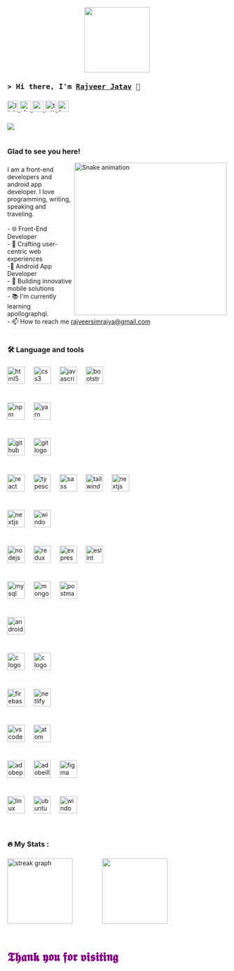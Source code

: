 <div align="center">
  <img height="150" src="https://camo.githubusercontent.com/62da68eb62b1e5f175f7d1f0191dd89a653d7908feb22d37d4a0ab07365d6791/68747470733a2f2f6d656469612e67697068792e636f6d2f6d656469612f4d3967624264396e6244724f5475314d71782f67697068792e676966"  />
</div>

###
### <samp>&gt; Hi there, I'm <a href="https://rajveerjatav.com/" target="_blank">Rajveer Jatav</a> 👋 </samp>
###
<div align="Left">
  <a href="https://www.linkedin.com/in/rajveer-jatav-485045215/" target="_blank">
    <img src="https://img.shields.io/static/v1?message=LinkedIn&logo=linkedin&label=&color=0077B5&logoColor=white&labelColor=&style=for-the-badge" height="25" alt="linkedin logo"  />
  </a>
   <a href="https://rajveerjatav.com/" target="_blank">
    <img src="https://img.shields.io/badge/Website-3b5998?style=for-the-badge&logo=google-chrome&logoColor=white" height="25" alt="chrome logo"  />
  </a>
  <a href="https://mailto:rajveersimraiya@gmail.com" target="_blank">
   <img src="https://img.shields.io/static/v1?message=Gmail&logo=gmail&label=&color=D14836&logoColor=white&labelColor=&style=for-the-badge" height="25" alt="gmail logo"  />
  </a>
  <a href="https://x.com/Rajveer38467767?t=lPyaqqa0pVaIMQDZl50twQ&s=09" target="_blank">
    <img src="https://img.shields.io/static/v1?message=Twitter&logo=twitter&label=&color=1DA1F2&logoColor=white&labelColor=&style=for-the-badge" height="25" alt="twitter logo"  />
  </a>
     <a href="https://www.facebook.com/rajveer.simraya?mibextid=ZbWKwL" target="_blank">
    <img src="https://img.shields.io/static/v1?message=Facebook&logo=facebook&label=&color=1877F2&logoColor=white&labelColor=&style=for-the-badge" height="25" alt="facebook logo"  />
  </a>
</div>

###

<div align="Left">
  <img src="https://visitor-badge.laobi.icu/badge?page_id=Rajveerjatav.Rajveerjatav&"  />
</div>

###

<h1 align="center"></h1>

###
<div align="left">
<div align="left">
<h3 align="left"> Glad to see you here!</h3>
<img align="right" width="350" src="https://img.freepik.com/free-vector/hand-drawn-web-developers_23-2148819604.jpg?w=996&t=st=1696155688~exp=1696156288~hmac=2ebcc4975db0a5c3d66af5b2a6b2172f08cf2e94104bea5aad8173d8d640263b" alt="Snake animation" />

###

<p align="left">I am a front-end developers and android app developer. I love programming, writing, speaking and traveling.<br><br>- 🌐 Front-End Developer<br>-
🚀 Crafting user-centric web experiences <br>-📱 Android App Developer<br>-
🚀 Building innovative mobile solutions<br>- 📚 I'm currently learning apollographql.<br>- 📫 How to reach me  <a href="https://mailto:rajveersimraiya@gmail.com" target="_blank"> rajveersimraiya@gmail.com </a></p>


###
<h1 align="center"></h1>
</div>

</div>

###

###


###

<h3 align="left">🛠 Language and tools</h3>

###

<div align="left">
  <img src="https://skillicons.dev/icons?i=html" height="40" alt="html5 logo"  />
  <img width="12" />
  <img src="https://skillicons.dev/icons?i=css" height="40" alt="css3 logo"  />
  <img width="12" />
  <img src="https://skillicons.dev/icons?i=js" height="40" alt="javascript logo"  />
  <img width="12" />
  <img src="https://cdn.simpleicons.org/bootstrap/7952B3" height="40" alt="bootstrap logo"  />
  <img width="12" />
   <br>
   <h1 align="center"></h1>
  <img src="https://cdn.simpleicons.org/npm/CB3837" height="40" alt="npm logo"  />
  <img width="12" />
  <img src="https://cdn.simpleicons.org/yarn/2C8EBB" height="40" alt="yarn logo"  />
  <img width="12" />
   <br>
   <h1 align="center"></h1>
  <img src="https://skillicons.dev/icons?i=github" height="40" alt="github logo"  />
  <img width="12" />
  <img src="https://skillicons.dev/icons?i=git" height="40" alt="git logo"  />
  <img width="12" />
   <br>
   <h1 align="center"></h1>
  <img src="https://skillicons.dev/icons?i=react" height="40" alt="react logo"  />
  <img width="12" />
  <img src="https://skillicons.dev/icons?i=ts" height="40" alt="typescript logo"  />
  <img width="12" />
  <img src="https://skillicons.dev/icons?i=sass" height="40" alt="sass logo"  />
  <img width="12" />
  <img src="https://skillicons.dev/icons?i=tailwind" height="40" alt="tailwindcss logo"  />
  <img width="12" />
  <img src="https://skillicons.dev/icons?i=nextjs" height="40" alt="nextjs logo"  />
  <img width="12" />
   <br>
   <h1 align="center"></h1>
   <img src="https://skillicons.dev/icons?i=mui" height="40" alt="nextjs logo"  />
  <img width="12" />
   <img src="https://cdn.simpleicons.org/mantine/#339AF0" height="40" alt="windowsxp logo"  />
  <img width="12" />
   <br>
   <h1 align="center"></h1>
  <img src="https://skillicons.dev/icons?i=nodejs" height="40" alt="nodejs logo"  />
  <img width="12" />
  <img src="https://skillicons.dev/icons?i=redux" height="40" alt="redux logo"  />
  <img width="12" />
  <img src="https://skillicons.dev/icons?i=express" height="40" alt="express logo"  />
  <img width="12" />
  <img src="https://cdn.simpleicons.org/eslint/4B32C3" height="40" alt="eslint logo"  />
  <img width="12" />
   <br>
   <h1 align="center"></h1>
    <img src="https://skillicons.dev/icons?i=mysql" height="40" alt="mysql logo"  />
  <img width="12" />
  <img src="https://skillicons.dev/icons?i=mongodb" height="40" alt="mongodb logo"  />
  <img width="12" />
   <img src="https://skillicons.dev/icons?i=postman" height="40" alt="postman logo"  />
  <img width="12" />
    <br>
   <h1 align="center"></h1>
  <img src="https://cdn.simpleicons.org/android/3DDC84" height="40" alt="android logo"  />
  <img width="12" />
   <br>
   <h1 align="center"></h1>
  <img src="https://cdn.simpleicons.org/c/A8B9CC" height="40" alt="c logo"  />
  <img width="12" />
   <img src="https://cdn.simpleicons.org/cplusplus/#3CBDB1" height="40" alt="c logo"  />
  <img width="12" />
   <br>
   <h1 align="center"></h1>
  <img src="https://cdn.simpleicons.org/firebase/FFCA28" height="40" alt="firebase logo"  />
  <img width="12" />
  <img src="https://cdn.simpleicons.org/netlify/00C7B7" height="40" alt="netlify logo"  />
  <img width="12" />
   <br>
   <h1 align="center"></h1>
  <img src="https://cdn.simpleicons.org/visualstudiocode/007ACC" height="40" alt="vscode logo"  />
  <img width="12" />
  <img src="https://cdn.simpleicons.org/atom/66595C" height="40" alt="atom logo"  />
  <img width="12" />
   <br>
   <h1 align="center"></h1>
  <img src="https://cdn.simpleicons.org/adobephotoshop/31A8FF" height="40" alt="adobephotoshop logo"  />
  <img width="12" />
  <img src="https://cdn.simpleicons.org/adobeillustrator/FF9A00" height="40" alt="adobeillustrator logo"  />
  <img width="12" />
  <img src="https://skillicons.dev/icons?i=figma" height="40" alt="figma logo"  />
  <br>
   <h1 align="center"></h1>
  <img src="https://cdn.simpleicons.org/linux/FCC624" height="40" alt="linux logo"  />
  <img width="12" />
  <img src="https://cdn.simpleicons.org/ubuntu/E95420" height="40" alt="ubuntu logo"  />
   <img width="12" />
  <img src="https://cdn.simpleicons.org/windowsxp/#EC4815" height="40" alt="windowsxp logo"  />
</div>

<br>
<br>


<h3 align="left">🔥   My Stats :</h3>

###

<div align="left">
  <img src="https://streak-stats.demolab.com?user=Rajveerjatav&locale=en&mode=daily&theme=dark&hide_border=false&border_radius=5&order=3" height="150" alt="streak graph"  />
  <img  width="60" />
  <img src="https://github-readme-stats.vercel.app/api?username=Rajveerjatav&show_icons=true&hide_border=true&&count_private=true&include_all_commits=true" height="150" />
</div>
<br>
<h1 align="left" style="color:#800080;" >𝕿𝖍𝖆𝖓𝖐 𝖞𝖔𝖚 𝖋𝖔𝖗 𝖛𝖎𝖘𝖎𝖙𝖎𝖓𝖌</h1>


###
